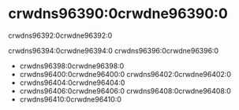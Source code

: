 # crwdns96390:0crwdne96390:0

<p class="description">crwdns96392:0crwdne96392:0</p>

crwdns96394:0crwdne96394:0 crwdns96396:0crwdne96396:0

- crwdns96398:0crwdne96398:0
- crwdns96400:0crwdne96400:0 crwdns96402:0crwdne96402:0
- crwdns96404:0crwdne96404:0
- crwdns96406:0crwdne96406:0 crwdns96408:0crwdne96408:0
- crwdns96410:0crwdne96410:0